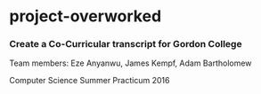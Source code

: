 # project-overworked

### Create a Co-Curricular transcript for Gordon College

Team members: Eze Anyanwu, James Kempf, Adam Bartholomew

Computer Science Summer Practicum 2016

